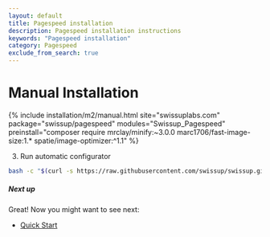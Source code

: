 ```yaml
---
layout: default
title: Pagespeed installation
description: Pagespeed installation instructions
keywords: "Pagespeed installation"
category: Pagespeed
exclude_from_search: true
---
```


# Manual Installation

{% include installation/m2/manual.html site="swissuplabs.com" package="swissup/pagespeed" modules="Swissup_Pagespeed" preinstall="composer require mrclay/minify:~3.0.0 marc1706/fast-image-size:1.* spatie/image-optimizer:^1.1" %}

3. Run automatic configurator

```bash
bash -c "$(curl -s https://raw.githubusercontent.com/swissup/swissup.github.io/master/m2/extensions/pagespeed/configure)"
```

##### Next up

Great! Now you might want to see next:

- [Quick Start](/m2/extensions/pagespeed/quickstart/)
